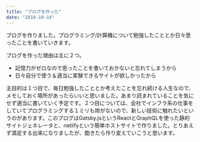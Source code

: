 ```yaml
---
title: "ブログを作った"
date: "2018-10-14"
---
```


ブログを作りました。プログラミング/計算機について勉強したこととか日々思ったことを書いていきます。

ブログを作った理由は主に２つ。

- 記憶力がゼロなので思ったことを書いておかないと忘れてしまうから
- 日々自分で使う＆適当に実験できるサイトが欲しかったから

主目的は１つ目で、毎日勉強したこととか考えたことを忘れ続ける人生なので、メモしておく場所があったらいいと思いました。あまり読まれていることを気にせず適当に書いていく予定です。２つ目については、会社でインフラ系の仕事をしていてプログラミングする１ミリも隙がないので、新しい技術に触れたいというのがあります。このブログはGatsby.jsというReactとGraphQLを使った静的サイトジェネレータと、netlifyという簡単ホストサイトで作りました。とりあえず満足する出来になりましたが、飽きたら作り変えていこうと思います。
